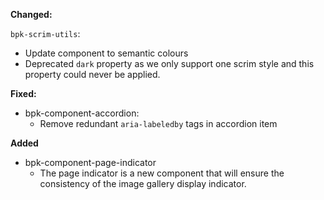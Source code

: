 **Changed:**

`bpk-scrim-utils`:
  - Update component to semantic colours
  - Deprecated `dark` property as we only support one scrim style and this property could never be applied.

**Fixed:**

- bpk-component-accordion:
    - Remove redundant `aria-labeledby` tags in accordion item

**Added**

- bpk-component-page-indicator
  - The page indicator is a new component that will ensure the consistency of the image gallery display indicator.
